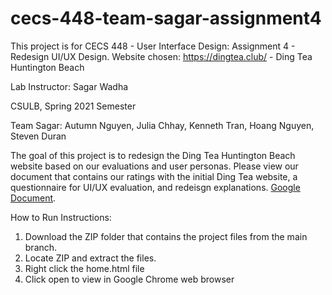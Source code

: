 # cecs-448-team-sagar-assignment4
This project is for CECS 448 - User Interface Design: Assignment 4 - Redesign UI/UX Design. Website chosen: https://dingtea.club/ - Ding Tea Huntington Beach

Lab Instructor: Sagar Wadha

CSULB, Spring 2021 Semester

Team Sagar: Autumn Nguyen, Julia Chhay, Kenneth Tran, Hoang Nguyen, Steven Duran

The goal of this project is to redesign the Ding Tea Huntington Beach website based on our evaluations and user personas.
Please view our document that contains our ratings with the initial Ding Tea website, a questionnaire for UI/UX evaluation, and redeisgn explanations. [Google Document](https://docs.google.com/document/d/1S-YrP9MTrr2v291HiSSo4IHFGdQRaBjzTGM5-mi8ylg/edit?usp=sharing).

How to Run Instructions:

1. Download the ZIP folder that contains the project files from the main branch.
2. Locate ZIP and extract the files.
3. Right click the home.html file
4. Click open to view in Google Chrome web browser
